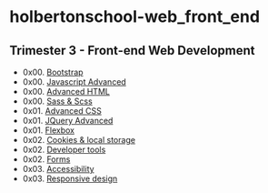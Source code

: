 # holbertonschool-web_front_end

## Trimester 3 - Front-end Web Development  
- 0x00. [Bootstrap](https://github.com/tayloradam1999/holbertonschool-web_front_end/tree/main/0x00-Bootstrap)  
- 0x00. [Javascript Advanced](https://github.com/tayloradam1999/holbertonschool-web_front_end/tree/main/0x00-Javascript_advanced)  
- 0x00. [Advanced HTML](https://github.com/tayloradam1999/holbertonschool-web_front_end/tree/main/0x00-html_advanced)  
- 0x00. [Sass & Scss](https://github.com/tayloradam1999/holbertonschool-web_front_end/tree/main/0x00-sass_scss)  
- 0x01. [Advanced CSS](https://github.com/tayloradam1999/holbertonschool-web_front_end/tree/main/0x01-CSS_advanced)  
- 0x01. [JQuery Advanced](https://github.com/tayloradam1999/holbertonschool-web_front_end/tree/main/0x01-JQuery_advanced)  
- 0x01. [Flexbox](https://github.com/tayloradam1999/holbertonschool-web_front_end/tree/main/0x01-flexbox)  
- 0x02. [Cookies & local storage](https://github.com/tayloradam1999/holbertonschool-web_front_end/tree/main/0x02-Cookies_local_storage)  
- 0x02. [Developer tools](https://github.com/tayloradam1999/holbertonschool-web_front_end/tree/main/0x02-developer_tools)  
- 0x02. [Forms](https://github.com/tayloradam1999/holbertonschool-web_front_end/tree/main/0x02-form)  
- 0x03. [Accessibility](https://github.com/tayloradam1999/holbertonschool-web_front_end/tree/main/0x03-accessibility)  
- 0x03. [Responsive design](https://github.com/tayloradam1999/holbertonschool-web_front_end/tree/main/0x03-responsive_design)  
